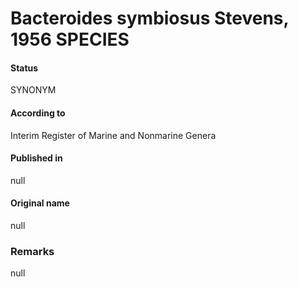 # Bacteroides symbiosus Stevens, 1956 SPECIES

#### Status
SYNONYM

#### According to
Interim Register of Marine and Nonmarine Genera

#### Published in
null

#### Original name
null

### Remarks
null